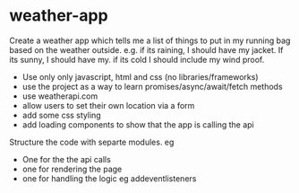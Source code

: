 # weather-app

Create a weather app which tells me a list of things to put in my running bag based on the weather outside. e.g. if its raining, I should have my jacket. If its sunny, I should have my. if its cold I should include my wind proof.

- Use only only javascript, html and css (no libraries/frameworks)
- use the project as a way to learn promises/async/await/fetch methods
- use weatherapi.com
- allow users to set their own location via a form
- add some css styling
- add loading components to show that the app is calling the api

Structure the code with separte modules. eg

- One for the the api calls
- one for rendering the page
- one for handling the logic eg addeventlisteners
